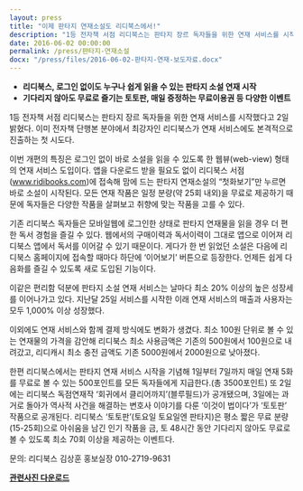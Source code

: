 ```yaml
---
layout: press
title: "이제 판타지 연재소설도 리디북스에서!"
description: "1등 전자책 서점 리디북스는 판타지 장르 독자들을 위한 연재 서비스를 시작했다고 2일 밝혔다. 이미 전자책 단행본 분야에서 최강자인 리디북스가 연재 서비스에도 본격적으로 진출하는 첫 시도다."
date: 2016-06-02 00:00:00
permalink: /press/판타지-연재소설
docx: "/press/files/2016-06-02-판타지-연재-보도자료.docx"
---
```


* **리디북스, 로그인 없이도 누구나 쉽게 읽을 수 있는 판타지 소설 연재 시작**
* **기다리지 않아도 무료로 즐기는 토토판, 매일 증정하는 무료이용권 등 다양한 이벤트**

1등 전자책 서점 리디북스는 판타지 장르 독자들을 위한 연재 서비스를 시작했다고 2일 밝혔다. 이미 전자책 단행본 분야에서 최강자인 리디북스가 연재 서비스에도 본격적으로 진출하는 첫 시도다.

이번 개편의 특징은 로그인 없이 바로 소설을 읽을 수 있도록 한 웹뷰(web-view) 형태의 연재 서비스 도입이다. 앱을 다운로드 받을 필요도 없이 리디북스 서점(www.ridibooks.com)에 접속해 맘에 드는 판타지 연재소설의 “첫화보기”만 누르면 바로 소설이 시작된다. 모든 연재 작품은 일정 분량(약 25회 내외)을 무료로 제공하기 때문에 독자들은 다양한 작품을 살펴보고 취향에 맞는 작품을 고를 수 있다.

기존 리디북스 독자들은 모바일웹에 로그인한 상태로 판타지 연재물을 읽을 경우 더 편한 독서 경험을 즐길 수 있다. 웹에서의 구매이력과 독서이력이 그대로 앱으로 이어져 리디북스 앱에서 독서를 이어갈 수 있기 때문이다. 게다가 한 번 읽었던 소설은 다음에 리디북스 홈페이지에 접속할 때마다 하단에 ‘이어보기’ 버튼으로 등장한다. 언제든 쉽게 다음화를 즐길 수 있도록 새로 도입된 기능이다.

이같은 편리함 덕분에 판타지 소설 연재 서비스는 날마다 최소 20% 이상의 높은 성장세를 이어나가고 있다. 지난달 25일 서비스를 시작한 이래 연재 서비스의 매출과 사용자는 모두 1,000% 이상 성장했다.

이외에도 연재 서비스와 함께 결제 방식에도 변화가 생겼다. 최소 100원 단위로 볼 수 있는 연재물의 가격을 감안해 리디북스 최소 사용금액은 기존의 500원에서 100원으로 내려갔고, 리디캐시 최소 충전 금액도 기존 5000원에서 2000원으로 낮아졌다.

한편 리디북스에서는 판타지 연재 서비스 시작을 기념해 1일부터 7일까지 매일 연재 5화를 무료로 볼 수 있는 500포인트를 모든 독자들에게 지급한다.(총 3500포인트) 또 2일에는 리디북스 독점연재작 ‘회귀에서 클리어까지’(블루필드)가 공개됐으며, 3일에는 과거로 돌아가 역사적 사건을 해결하는 변호사 이야기를 다룬 ‘이것이 법이다’가 ‘토토판’ 작품으로 공개된다. 리디북스 ‘토토판’(토요일 토요일엔 판타지)은 평소 짧은 무료 분량(15-25회)으로 아쉬움을 남긴 인기 작품을 금, 토 48시간 동안 기다리지 않아도 무료로 볼 수 있도록 최소 70회 이상을 제공하는 이벤트다.



문의:
리디북스 김상훈 홍보실장 010-2719-9631

[**관련사진 다운로드**](/press/img/판타지연재.jpg)
